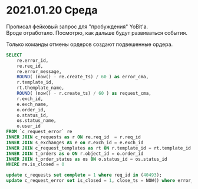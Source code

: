 # 2021.01.20 Среда
Прописал фейковый запрос для "пробуждения" YoBit'а.  
Вроде отработало. Посмотрю, как дальше будут развиваться события.

Только команды отмены ордеров создают подвешенные ордера.

```SQL
SELECT 
	re.error_id,
    re.req_id,
    re.error_message,
    ROUND( (now() - re.create_ts) / 60 ) as error_cma,
    r.template_id,
    rt.themplate_name,
    ROUND( (now() - r.create_ts) / 60 ) as request_cma,
    r.exch_id,
    e.exch_name,
    o.order_id,
    o.status_id,
    os.status_name,
    o.user_id
FROM `c_request_error` re
INNER JOIN c_requests as r ON re.req_id  = r.req_id
INNER JOIN s_exchanges AS e on r.exch_id = e.exch_id
INNER JOIN c_request_templates as rt ON r.template_id = rt.template_id
INNER JOIN t_orders as o ON r.object_id = o.order_id
INNER JOIN t_order_status as os ON o.status_id = os.status_id
WHERE re.is_closed = 0
```
```SQL
update c_requests set complete = 1 where req_id in (40493);
update c_request_error set is_closed = 1, close_ts = NOW() where error_id in (1980);
```
